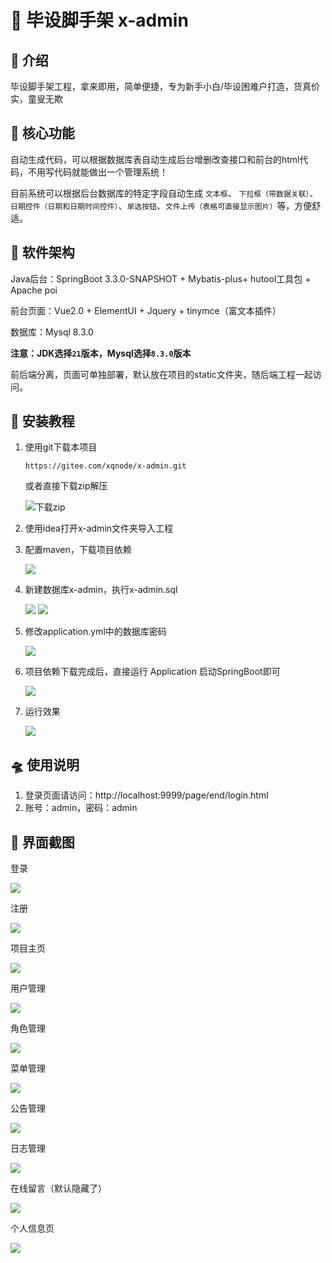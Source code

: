 # 🚀 毕设脚手架 x-admin


## 🛫 介绍
毕设脚手架工程，拿来即用，简单便捷，专为新手小白/毕设困难户打造，货真价实，童叟无欺

## 👑 核心功能
自动生成代码，可以根据数据库表自动生成后台增删改查接口和前台的html代码，不用写代码就能做出一个管理系统！

目前系统可以根据后台数据库的特定字段自动生成 `文本框`、 `下拉框（带数据关联）`、`日期控件（日期和日期时间控件）`、`单选按钮`、`文件上传（表格可直接显示图片）`等，方便舒适。


## 🚂 软件架构
Java后台：SpringBoot 3.3.0-SNAPSHOT + Mybatis-plus+ hutool工具包 + Apache poi

前台页面：Vue2.0 + ElementUI + Jquery + tinymce（富文本插件）

数据库：Mysql 8.3.0

**注意：JDK选择`21`版本，Mysql选择`8.3.0`版本**

前后端分离，页面可单独部署，默认放在项目的static文件夹，随后端工程一起访问。


## 🚁 安装教程

1. 使用git下载本项目

    `https://gitee.com/xqnode/x-admin.git`

    或者直接下载zip解压

    ![下载zip](https://www.hualigs.cn/image/60a46392bf2a1.jpg)

2. 使用idea打开x-admin文件夹导入工程

3. 配置maven，下载项目依赖
   
   ![](https://www.hualigs.cn/image/60a463ef03442.jpg)
   
4. 新建数据库x-admin，执行x-admin.sql
   
   ![](https://www.hualigs.cn/image/60a4dec4a0c66.jpg)
   ![](https://www.hualigs.cn/image/60a4645016b23.jpg)
   
5. 修改application.yml中的数据库密码
   
   ![](https://www.hualigs.cn/image/60a4648a823b5.jpg)
   
6. 项目依赖下载完成后，直接运行 Application 启动SpringBoot即可
   
   ![](https://www.hualigs.cn/image/60a4650b7d904.jpg)
   
7. 运行效果   
   
   ![](https://www.hualigs.cn/image/60a464bbed518.jpg)

## 🛸 使用说明

1. 登录页面请访问：http://localhost:9999/page/end/login.html
2. 账号：admin，密码：admin

## 🎨 界面截图

登录

![](https://www.hualigs.cn/image/60a465c7e7d79.jpg)

注册

![](https://www.hualigs.cn/image/60a46643d0549.jpg)

项目主页

![](https://www.hualigs.cn/image/60a46662b622e.jpg)

用户管理

![](https://www.hualigs.cn/image/60a4675546135.jpg)

角色管理

![](https://www.hualigs.cn/image/60a46755483e2.jpg)

菜单管理

![](https://www.hualigs.cn/image/60a4675548b33.jpg)

公告管理

![](https://www.hualigs.cn/image/60a467ab49e80.jpg)

日志管理

![](https://www.hualigs.cn/image/60a467cfe30e7.jpg)

在线留言（默认隐藏了）

![](https://www.hualigs.cn/image/60a46805c6ea1.jpg)

个人信息页

![](https://www.hualigs.cn/image/60a4714bcc446.jpg)


